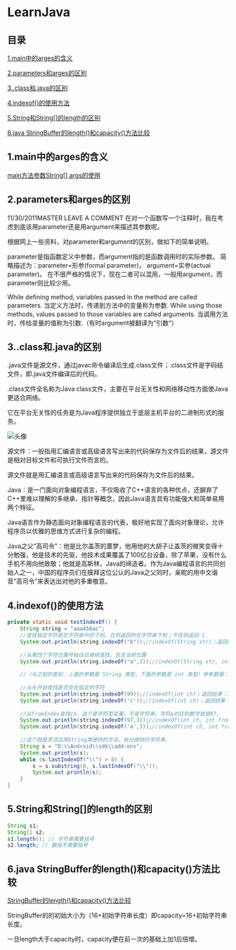 # LearnJava

## 目录
[1.main中的arges的含义](https://github.com/bamboodew/LearnJava/blob/master/README.md#1main中的arges的含义)

[2.parameters和arges的区别](https://github.com/bamboodew/LearnJava/blob/master/README.md#2parameters和arges的区别)

[3..class和.java的区别](https://github.com/bamboodew/LearnJava/blob/master/README.md#3class和java的区别)

[4.indexof()的使用方法](https://github.com/bamboodew/LearnJava/blob/master/README.md#4indexof的使用方法)

[5.String和String[]的length的区别](https://github.com/bamboodew/LearnJava/blob/master/README.md#5String和String的length的区别)

[6.java StringBuffer的length()和capacity()方法比较](https://github.com/bamboodew/LearnJava/blob/master/README.md#6java-StringBuffer的length和capacity方法比较)


## 1.main中的arges的含义
[main方法参数String[] args的使用](https://www.cnblogs.com/xy-hong/p/7197725.html)

## 2.parameters和arges的区别
11/30/2011MASTER  LEAVE A COMMENT
在对一个函数写一个注释时，我在考虑到底该用parameter还是用argument来描述其参数呢。

根据网上一些资料，对parameter和argument的区别，做如下的简单说明。

parameter是指函数定义中参数，而argument指的是函数调用时的实际参数。
简略描述为：parameter=形参(formal parameter)， argument=实参(actual parameter)。
在不很严格的情况下，现在二者可以混用，一般用argument，而parameter则比较少用。

While defining method, variables passed in the method are called parameters.
当定义方法时，传递到方法中的变量称为参数.
While using those methods, values passed to those variables are called arguments.
当调用方法时，传给变量的值称为引数.（有时argument被翻译为“引数“）

## 3..class和.java的区别
.java文件是源文件，通过javac命令编译后生成.class文件；.class文件是字码结文件，即.java文件编译后的代码。

.class文件全名称为Java class文件，主要在平台无关性和网络移动性方面使Java更适合网络。

它在平台无关性的任务是为Java程序提供独立于底层主机平台的二进制形式的服务。

![头像](https://gss0.baidu.com/9vo3dSag_xI4khGko9WTAnF6hhy/zhidao/pic/item/6f061d950a7b02086a910e736fd9f2d3562cc8c3.jpg)

源文件：一般指用汇编语言或高级语言写出来的代码保存为文件后的结果，源文件是相对目标文件和可执行文件而言的。

源文件就是用汇编语言或高级语言写出来的代码保存为文件后的结果。

Java：是一门面向对象编程语言，不仅吸收了C++语言的各种优点，还摒弃了C++里难以理解的多继承、指针等概念，因此Java语言具有功能强大和简单易用两个特征。

Java语言作为静态面向对象编程语言的代表，极好地实现了面向对象理论，允许程序员以优雅的思维方式进行复杂的编程。

Java之父“高司令”：他是比尔盖茨的噩梦，他用他的大胡子让盖茨的微笑变得十分勉强，他是技术的先驱，他技术成果覆盖了100亿台设备，除了苹果，没有什么手机不用向他致敬；他就是高斯林，Java的缔造者。作为Java编程语言的共同创始人之一，中国的程序员们在膜拜这位公认的Java之父同时，亲昵的用中文谐音“高司令”来表达出对他的多重敬意。

## 4.indexof()的使用方法
```java
private static void testIndexOf() { 
    String string = "aaa456ac";  
    //查找指定字符是在字符串中的下标。在则返回所在字符串下标；不在则返回-1.  
    System.out.println(string.indexOf("b"));//indexOf(String str)；返回结果：-1，"b"不存在  
  
    //从第四个字符位置开始往后继续查找，包含当前位置  
    System.out.println(string.indexOf("a",3));//indexOf(String str, int fromIndex)；返回结果：6  
  
    //（与之前的差别：上面的参数是 String 类型，下面的参数是 int 类型）参考数据：a-97,b-98,c-99  
  
    //从头开始查找是否存在指定的字符  
    System.out.println(string.indexOf(99));//indexOf(int ch)；返回结果：7  
    System.out.println(string.indexOf('c'));//indexOf(int ch)；返回结果：7  
    
    //从fromIndex查找ch，这个是字符型变量，不是字符串。字符a对应的数字就是97。  
    System.out.println(string.indexOf(97,3));//indexOf(int ch, int fromIndex)；返回结果：6  
    System.out.println(string.indexOf('a',3));//indexOf(int ch, int fromIndex)；返回结果：6  
  
    //这个就是灵活运用String类提供的方法，拆分提供的字符串。  
    String s = "D:\\Android\\sdk\\add-ons";  
    System.out.println(s);  
    while (s.lastIndexOf("\\") > 0) {  
        s = s.substring(0, s.lastIndexOf("\\"));  
        System.out.println(s);  
    }  
}
```

## 5.String和String[]的length的区别
```java
String s1;
String[] s2;
s1.length(); // 字符串需要括号
s2.length; // 数组不需要括号
```

## 6.java StringBuffer的length()和capacity()方法比较
[StringBuffer的length()和capacity()方法比较](https://blog.csdn.net/wxgxgp/article/details/55657078)

StringBuffer的的初始大小为（16+初始字符串长度）即capacity=16+初始字符串长度。

一旦length大于capacity时，capacity便在前一次的基础上加1后倍增。
